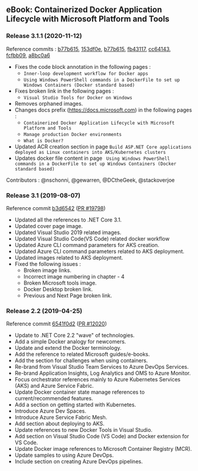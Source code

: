 ## eBook: Containerized Docker Application Lifecycle with Microsoft Platform and Tools

### Release 3.1.1 (2020-11-12)

Reference commits : [b77b615](https://github.com/dotnet/docs/commit/153df0eaf4f6acd340e77818c6b617d9e554f004), [153df0e](https://github.com/dotnet/docs/commit/153df0eaf4f6acd340e77818c6b617d9e554f004), [b77b615](https://github.com/dotnet/docs/commit/b77b615d4b45334905c6e9dfa6b165abbcabc7d5), [fb43117](https://github.com/dotnet/docs/commit/fb431175564955b9beb6706de19a5ed9639995ee), [cc64143](https://github.com/dotnet/docs/commit/cc64143cb9e691d7668621429a96a167cf022214), [fcfbb09](https://github.com/dotnet/docs/commit/fcfbb094392830ef47d37a5c72fabef04bf34449), [a8bc0a6](https://github.com/dotnet/docs/commit/a8bc0a6478e569f2a8dca6a69bf5b2e4c2302d4e)

- Fixes the code block annotation in the following pages :
    - `Inner-loop development workflow for Docker apps`
    - `Using Windows PowerShell commands in a DockerFile to set up Windows Containers (Docker standard based)`
- Fixes broken link in the following pages :
    - `Visual Studio Tools for Docker on Windows`
- Removes orphaned images. 
- Changes docs prefix (https://docs.microsoft.com) in the following pages :
    - `Containerized Docker Application Lifecycle with Microsoft Platform and Tools`
    - `Manage production Docker environments`
    - `What is Docker?`    
- Updated ACR creation section in page `Build ASP.NET Core applications deployed as Linux containers into AKS/Kubernetes clusters`
- Updates docker file content in page ` Using Windows PowerShell commands in a DockerFile to set up Windows Containers (Docker standard based)`

Contributors : @nschonni, @gewarren, @DCtheGeek, @stackoverjoe


### Release 3.1 (2019-08-07)

Reference commit [b3d6542](https://github.com/dotnet/docs/pull/19798/commits/b3d6542eeeffa6819b51c80712f51026dea94714) ([PR #19798](https://github.com/dotnet/docs/pull/19798))

- Updated all the references to .NET Core 3.1.
- Updated cover page image.
- Updated Visual Studio 2019 related images.
- Updated Visual Studio Code(VS Code) related docker workflow
- Updated Azure CLI command parameters for AKS creation.
- Updated Azure CLI command parameters related to AKS deployment.
- Updated images related to AKS deployment. 
- Fixed the following issues :
    - Broken image links.
    - Incorrect image numbering in chapter - 4    
    - Broken Microsoft tools image.
    - Docker Desktop broken link.
    - Previous and Next Page broken link.


### Release 2.2 (2019-04-25)

Reference commit [6541f0d2](https://github.com/dotnet/docs/pull/12020/commits/6541f0d22e4248cb36a63d2c80d3fdf38aee1d74) ([PR #12020](https://github.com/dotnet/docs/pull/12020))

- Update to .NET Core 2.2 "wave" of technologies.
- Add a simple Docker analogy for newcomers.
- Update and extend the Docker terminology.
- Add the reference to related Microsoft guides/e-books.
- Add the section for challenges when using containers.
- Re-brand from Visual Studio Team Services to Azure DevOps Services.
- Re-brand Application Insights, Log Analytics and OMS to Azure Monitor.
- Focus orchestrator references mainly to Azure Kubernetes Services (AKS) and Azure Service Fabric.
- Update Docker container state manage references to current/recommended features.
- Add a section on getting started with Kubernetes.
- Introduce Azure Dev Spaces.
- Introduce Azure Service Fabric Mesh.
- Add section about deploying to AKS.
- Update references to new Docker Tools in Visual Studio.
- Add section on Visual Studio Code (VS Code) and Docker extension for VS Code.
- Update Docker image references to Microsoft Container Registry (MCR).
- Update samples to using Azure DevOps.
- Include section on creating Azure DevOps pipelines.
